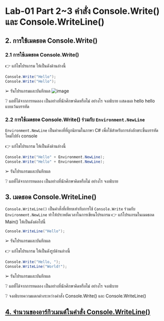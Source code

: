 # Lab-01 Part 2~3 คำสั่ง Console.Write() และ Console.WriteLine()

## 2. การใช้เมดธอด Console.Write()

### 2.1 การใช้เมดธอด Console.Write()
👉 แก้ไขโปรแกรม ให้เป็นดังด้านล่างนี้

```csharp
Console.Write("Hello");
Console.Write("Hello");
```

➢ รันโปรแกรมและบันทึกผล
![image](https://github.com/ThanchiraCharakhon099/03376836-OOP-2566-Lab-01/assets/144195708/9f62405d-3774-4df2-94e2-e34f8f60c20d)


❔ ผลที่ได้จากการทดลอง เป็นอย่างที่นักศึกษาคิดหรือไม่ อย่างไร จงอธิบาย
เเสดงผล  hello hello แบบเว้นบรรทัด

### 2.2 การใช้เมดธอด Console.Write() ร่วมกับ  `Environment.NewLine`

`Environment.NewLine` เป็นค่าคงที่ที่ถูกนิยามในภาษา C# เพื่อใช้สำหรับการส่งอักขระขึ้นบรรทัดใหม่ไปยัง console

👉 แก้ไขโปรแกรม ให้เป็นดังด้านล่างนี้

```csharp
Console.Write("Hello" + Environment.NewLine);
Console.Write("Hello" + Environment.NewLine);
```

➢ รันโปรแกรมและบันทึกผล


❔ ผลที่ได้จากการทดลอง เป็นอย่างที่นักศึกษาคิดหรือไม่ อย่างไร จงอธิบาย


## 3. เมดธอด Console.WriteLine()

`Console.WriteLine()` เป็นคำสั่งที่เทียบเท่ากับการใช้  `Console.Write` ร่วมกับ  `Environment.NewLine` ทำให้ประหยัดเวลาในการเขียนโปรแกรม
👉 แก้โปรแกรมในเมดธอด Main() ให้เป็นดังต่อไปนี้

```csharp
Console.WriteLine("Hello");
```

➢ รันโปรแกรมและบันทึกผล


👉 แก้ไขโปรแกรม ให้เป็นดังรูปด้านล่างนี้

```csharp
Console.Write("Hello, ");
Console.WriteLine("World!");
```

➢ รันโปรแกรมและบันทึกผล

❔ ผลที่ได้จากการทดลอง เป็นอย่างที่นักศึกษาคิดหรือไม่ อย่างไร จงอธิบาย


❔ จงอธิบายความแตกต่างระหว่างคำสั่ง Console.Write() และ Console.WriteLine()


## [4. จำนวนของอาร์กิวเมนต์ในคำสั่ง Console.WriteLine()](./Lab-01-part-4.md)
